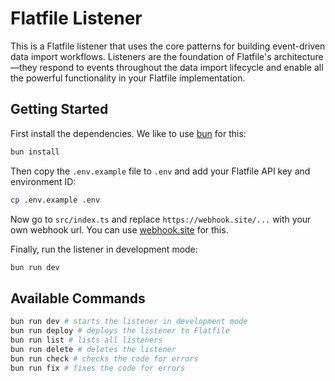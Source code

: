 # Flatfile Listener

This is a Flatfile listener that uses the core patterns for building event-driven data import workflows. Listeners are the foundation of Flatfile's architecture—they respond to events throughout the data import lifecycle and enable all the powerful functionality in your Flatfile implementation.

## Getting Started

First install the dependencies. We like to use [bun](https://bun.sh) for this:

```bash
bun install
```

Then copy the `.env.example` file to `.env` and add your Flatfile API key and environment ID:

```bash
cp .env.example .env
```

Now go to `src/index.ts` and replace `https://webhook.site/...` with your own webhook url. You can use [webhook.site](https://webhook.site) for this.

Finally, run the listener in development mode:

```bash
bun run dev
```

## Available Commands

```bash
bun run dev # starts the listener in development mode
bun run deploy # deploys the listener to Flatfile
bun run list # lists all listeners
bun run delete # deletes the listener
bun run check # checks the code for errors
bun run fix # fixes the code for errors
```
